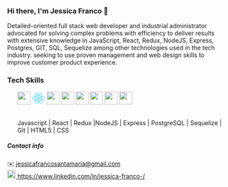 ### Hi there, I'm Jessica Franco 👋

Detailed-oriented full stack web developer and industrial administrator advocated for solving complex problems with efficiency to deliver results with extensive knowledge in JavaScript, React, Redux, NodeJS, Express, Postgres, GIT, SQL, Sequelize among other technologies used in the tech industry. seeking to use proven management and web design skills to improve customer product experience.  

### Tech Skills
<ul>
 
<img width=30px height=30px src=https://camo.githubusercontent.com/528e232c728b497080cbf31d2a7e797caa81e402ff81643f79b2c2c395a29f17/68747470733a2f2f63646e2e6a7364656c6976722e6e65742f67682f64657669636f6e732f64657669636f6e2f69636f6e732f6a6176617363726970742f6a6176617363726970742d706c61696e2e737667> 

<img width=30px height=30px src=https://raw.githubusercontent.com/devicons/devicon/master/icons/react/react-original.svg>
  
<img width=30px height=30px src=https://everyday.codes/wp-content/uploads/2020/01/0-U2DmhXYumRyXH6X1.png>
  
<img width=30px height=30px src=https://camo.githubusercontent.com/ad8fbf7f75f04b296b72beb893acf572b364e69ec35ea41a68a29507f5b1cd1b/68747470733a2f2f63646e2e6a7364656c6976722e6e65742f67682f64657669636f6e732f64657669636f6e2f69636f6e732f637373332f637373332d706c61696e2e737667> 
  
<img width=30px height=30px src=https://camo.githubusercontent.com/d458b55282fc167f5a189b35e54f966acdd5100d9331d90bea6416f2805e7f95/68747470733a2f2f63646e2e6a7364656c6976722e6e65742f67682f64657669636f6e732f64657669636f6e2f69636f6e732f68746d6c352f68746d6c352d706c61696e2e737667>
  
<img width=30px height=30px src=https://assets.website-files.com/61ca3f775a79ec5f87fcf937/6202fcdee5ee8636a145a41b_1234-p-500.png>
  
<img width=30px height=30px src=https://upload.wikimedia.org/wikipedia/commons/thumb/2/29/Postgresql_elephant.svg/640px-Postgresql_elephant.svg.png>
  
<img width=30px height=30px src=https://sequelize.org/img/logo.svg> 

  
  <br/> Javascript | React | Redux |NodeJS | Express | PostgreSQL | Sequelize | Git | HTML5 | CSS

</ul>


##### Contact info
:envelope: jessicafrancosantamaria@gmail.com 
<br/>
<a href=https://www.linkedin.com/in/jessica-franco-/>
<img width=20px height=20px src=https://cdn-icons-png.flaticon.com/512/174/174857.png>
https://www.linkedin.com/in/jessica-franco-/
</a>


<!--
**jessicafrancos/jessicafrancos** is a ✨ _special_ ✨ repository because its `README.md` (this file) appears on your GitHub profile.

Here are some ideas to get you started:

- 🔭 I’m currently working on ...
- 🌱 I’m currently learning ...
- 👯 I’m looking to collaborate on ...
- 🤔 I’m looking for help with ...
- 💬 Ask me about ...
- 📫 How to reach me: ...
- 😄 Pronouns: ...
- ⚡ Fun fact: ...
-->
